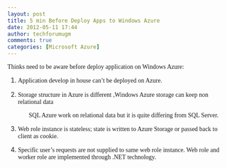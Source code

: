 ```yaml
---
layout: post
title: 5 min Before Deploy Apps to Windows Azure
date: 2012-05-11 17:44
author: techforumugm
comments: true
categories: [Microsoft Azure]
---
```

<div class="MsoNormal" style="margin:0 0 10pt;"><span style="font-family:Calibri;">Thinks need to be aware before deploy application on Windows Azure:</span></div><ol style="margin-top:0;" type="1"><li class="MsoNormal" style="margin:0 0 10pt;"><span style="font-family:Calibri;">Application develop in house can’t be deployed on Azure.</span></li><li class="MsoNormal" style="margin:0 0 10pt;"><span style="font-family:Calibri;">Storage structure in Azure is different ,Windows Azure storage can keep non relational data </span></li></ol><div class="MsoNormal" style="margin:0 0 10pt .5in;"><span style="font-family:Calibri;">SQL Azure work on relational data but it is quite differing from SQL Server.</span></div><ol start="3" style="margin-top:0;" type="1"><li class="MsoNormal" style="margin:0 0 10pt;"><span style="font-family:Calibri;">Web role instance is stateless; state is written to Azure Storage or passed back to client as cookie.</span></li><li class="MsoNormal" style="margin:0 0 10pt;"><span style="font-family:Calibri;">Specific user’s requests are not supplied to same web role instance. Web role and worker role are implemented through .NET technology.</span></li></ol>
